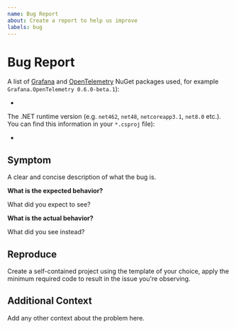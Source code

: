 ```yaml
---
name: Bug Report
about: Create a report to help us improve
labels: bug
---
```


# Bug Report

A list of [Grafana](https://www.nuget.org/profiles/Grafana) and
[OpenTelemetry](https://www.nuget.org/profiles/OpenTelemetry) NuGet packages
used, for example `Grafana.OpenTelemetry 0.6.0-beta.1`):

*

The .NET runtime version (e.g. `net462`, `net48`, `netcoreapp3.1`, `net8.0`
etc.). You can find this information in your `*.csproj` file):

*

## Symptom

A clear and concise description of what the bug is.

**What is the expected behavior?**

What did you expect to see?

**What is the actual behavior?**

What did you see instead?

## Reproduce

Create a self-contained project using the template of your choice, apply the
minimum required code to result in the issue you're observing.

## Additional Context

Add any other context about the problem here.
